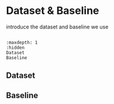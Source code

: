 # Dataset & Baseline

introduce the dataset and baseline we use

```{toctree}

:maxdepth: 1
:hidden
Dataset
Baseline

```

## Dataset

## Baseline
